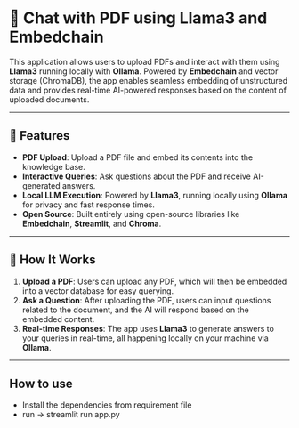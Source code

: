 # 📄 Chat with PDF using Llama3 and Embedchain

This application allows users to upload PDFs and interact with them using **Llama3** running locally with **Ollama**. Powered by **Embedchain** and vector storage (ChromaDB), the app enables seamless embedding of unstructured data and provides real-time AI-powered responses based on the content of uploaded documents.

---

## 🌟 Features

- **PDF Upload**: Upload a PDF file and embed its contents into the knowledge base.
- **Interactive Queries**: Ask questions about the PDF and receive AI-generated answers.
- **Local LLM Execution**: Powered by **Llama3**, running locally using **Ollama** for privacy and fast response times.
- **Open Source**: Built entirely using open-source libraries like **Embedchain**, **Streamlit**, and **Chroma**.

---

## 🔧 How It Works

1. **Upload a PDF**: Users can upload any PDF, which will then be embedded into a vector database for easy querying.
2. **Ask a Question**: After uploading the PDF, users can input questions related to the document, and the AI will respond based on the embedded content.
3. **Real-time Responses**: The app uses **Llama3** to generate answers to your queries in real-time, all happening locally on your machine via **Ollama**.

---

## How to use
- Install the dependencies from requirement file
- run -> streamlit run app.py 

